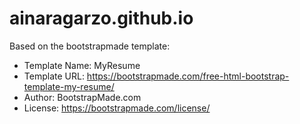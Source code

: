 # ainaragarzo.github.io
Based on the bootstrapmade template:
* Template Name: MyResume
* Template URL: https://bootstrapmade.com/free-html-bootstrap-template-my-resume/
* Author: BootstrapMade.com
* License: https://bootstrapmade.com/license/